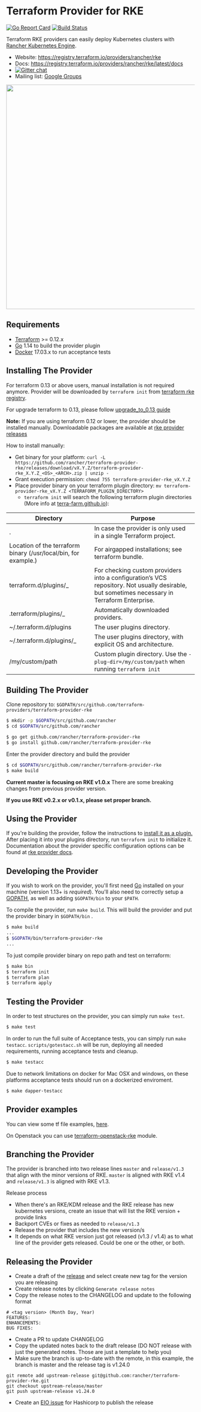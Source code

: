 Terraform Provider for RKE
==================================

[![Go Report Card](https://goreportcard.com/badge/github.com/rancher/terraform-provider-rke)](https://goreportcard.com/report/github.com/rancher/terraform-provider-rke) [![Build Status](https://drone-publish.rancher.io/api/badges/rancher/terraform-provider-rke/status.svg)](https://drone-publish.rancher.io/rancher/terraform-provider-rke)

Terraform RKE providers can easily deploy Kubernetes clusters with [Rancher Kubernetes Engine](https://github.com/rancher/rke).  

- Website: https://registry.terraform.io/providers/rancher/rke
- Docs: https://registry.terraform.io/providers/rancher/rke/latest/docs
- [![Gitter chat](https://badges.gitter.im/hashicorp-terraform/Lobby.png)](https://gitter.im/hashicorp-terraform/Lobby)
- Mailing list: [Google Groups](http://groups.google.com/group/terraform-tool)

<img src="https://cdn.rawgit.com/hashicorp/terraform-website/master/content/source/assets/images/logo-hashicorp.svg" width="600px">

Requirements
------------

- [Terraform](https://www.terraform.io/downloads.html) >= 0.12.x
- [Go](https://golang.org/doc/install) 1.14 to build the provider plugin
- [Docker](https://docs.docker.com/install/) 17.03.x to run acceptance tests

Installing The Provider
-----------------------

For terraform 0.13 or above users, manual installation is not required anymore. Provider will be downloaded by `terraform init` from [terraform rke registry](https://registry.terraform.io/providers/rancher/rke). 

For upgrade terraform to 0.13, please follow [upgrade_to_0.13 guide](https://registry.terraform.io/providers/rancher/rke/latest/docs/guides/upgrade_to_0.13)

**Note:** If you are using terraform 0.12 or lower, the provider should be installed manually. Downloadable packages are available at [rke provider releases](https://github.com/rancher/terraform-provider-rke/releases)

How to install manually:
* Get binary for your platform: `curl -L https://github.com/rancher/terraform-provider-rke/releases/download/vX.Y.Z/terraform-provider-rke_X.Y.Z_<OS>_<ARCH>.zip | unzip -`
* Grant execution permission: `chmod 755 terraform-provider-rke_vX.Y.Z`
* Place provider binary on your terraform plugin directory: `mv terraform-provider-rke_vX.Y.Z <TERRAFORM_PLUGIN_DIRECTORY>`
  * `terraform init` will search the following terraform plugin directories (More info at [terra-farm.github.io](https://terra-farm.github.io/main/installation.html)):

| Directory | Purpose |
|-|-|
| . | In case the provider is only used in a single Terraform project. |
| Location of the terraform binary (/usr/local/bin, for example.) | For airgapped installations; see terraform bundle. |
| terraform.d/plugins/<OS>_<ARCH> | For checking custom providers into a configuration’s VCS repository. Not usually desirable, but sometimes necessary in Terraform Enterprise. |
| .terraform/plugins/<OS>_<ARCH> | Automatically downloaded providers. |
| ~/.terraform.d/plugins | The user plugins directory. |
| ~/.terraform.d/plugins/<OS>_<ARCH> | The user plugins directory, with explicit OS and architecture. |
| /my/custom/path | Custom plugin directory. Use the `-plug-dir=/my/custom/path` when running `terraform init` |

Building The Provider
---------------------

Clone repository to: `$GOPATH/src/github.com/terraform-providers/terraform-provider-rke`

```sh
$ mkdir -p $GOPATH/src/github.com/rancher
$ cd $GOPATH/src/github.com/rancher

$ go get github.com/rancher/terraform-provider-rke
$ go install github.com/rancher/terraform-provider-rke
```

Enter the provider directory and build the provider

```sh
$ cd $GOPATH/src/github.com/rancher/terraform-provider-rke
$ make build
```

**Current master is focusing on RKE v1.0.x** There are some breaking changes from previous provider version.

**If you use RKE v0.2.x or v0.1.x, please set proper branch.**

Using the Provider
------------------

If you're building the provider, follow the instructions to [install it as a plugin.](https://www.terraform.io/docs/plugins/basics.html#installing-a-plugin) After placing it into your plugins directory,  run `terraform init` to initialize it. Documentation about the provider specific configuration options can be found at [rke provider docs](https://registry.terraform.io/providers/rancher/rke/latest/docs).

Developing the Provider
-----------------------

If you wish to work on the provider, you'll first need [Go](http://www.golang.org) installed on your machine (version 1.13+ is *required*). You'll also need to correctly setup a [GOPATH](http://golang.org/doc/code.html#GOPATH), as well as adding `$GOPATH/bin` to your `$PATH`.

To compile the provider, run `make build`. This will build the provider and put the provider binary in `$GOPATH/bin` .

```sh
$ make build
...
$ $GOPATH/bin/terraform-provider-rke
...
```

To just compile provider binary on repo path and test on terraform:

```sh
$ make bin
$ terraform init
$ terraform plan
$ terraform apply
```

Testing the Provider
--------------------

In order to test structures on the provider, you can simply run `make test`.

```sh
$ make test
```

In order to run the full suite of Acceptance tests, you can simply run `make testacc`. `scripts/gotestacc.sh` will be run, deploying all needed requirements, running acceptance tests and cleanup.

```sh
$ make testacc
```

Due to network limitations on docker for Mac OSX and windows, on these platforms acceptance tests should run on a dockerized enviroment.

```sh
$ make dapper-testacc
```

Provider examples
-----------------

You can view some tf file examples, [here](examples).

On Openstack you can use [terraform-openstack-rke](https://github.com/remche/terraform-openstack-rke) module.

Branching the Provider
---------------------------

The provider is branched into two release lines `master` and `release/v1.3` that align with the minor versions of RKE. `master` is aligned with RKE v1.4 and `release/v1.3` is aligned with RKE v1.3.

Release process

* When there's an RKE/KDM release and the RKE release has new kubernetes versions, create an issue that will list the RKE version + provide links
* Backport CVEs or fixes as needed to `release/v1.3`
* Release the provider that includes the new version/s
* It depends on what RKE version just got released (v1.3 / v1.4) as to what line of the provider gets released. Could be one or the other, or both.

Releasing the Provider
---------------------------

* Create a draft of the [release](https://github.com/rancher/terraform-provider-rke/releases) and select create new tag for the version you are releasing
* Create release notes by clicking `Generate release notes`
* Copy the release notes to the CHANGELOG and update to the following format

```
# <tag version> (Month Day, Year)
FEATURES:
ENHANCEMENTS:
BUG FIXES:
```

* Create a PR to update CHANGELOG
* Copy the updated notes back to the draft release (DO NOT release with just the generated notes. Those are just a template to help you)
* Make sure the branch is up-to-date with the remote, in this example, the branch is master and the release tag is v1.24.0

```
git remote add upstream-release git@github.com:rancher/terraform-provider-rke.git
git checkout upstream-release/master
git push upstream-release v1.24.0
```
* Create an [EIO issue](https://github.com/rancherlabs/eio) for Hashicorp to publish the release